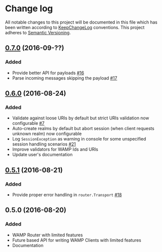 # Change log
All notable changes to this project will be documented in this file which has been written according to [KeepChangeLog](http://keepachangelog.com/en/0.3.0/) conventions.
This project adheres to [Semantic Versioning](http://semver.org/).

## [0.7.0](https://github.com/angiolep/akka-wamp/compare/v0.6.0...v0.7.0?diff=split&name=v0.6.0) (2016-09-??)
### Added
- Provide better API for payloads [\#16](https://github.com/angiolep/akka-wamp/issues/16)
- Parse incoming messages skipping the payload [\#17](https://github.com/angiolep/akka-wamp/issues/17)

## [0.6.0](https://github.com/angiolep/akka-wamp/compare/v0.5.1...v0.6.0?diff=split&name=v0.6.0) (2016-08-24)
### Added
- Validate against loose URIs by default but strict URIs validation now configurable [\#7](https://github.com/angiolep/akka-wamp/issues/7)
- Auto-create realms by default but abort session (when client requests unknown realm) now configurable
- Log ``SessionException`` as warning in console for some unspecified session handling scenarios [\#21](https://github.com/angiolep/akka-wamp/issues/21)
- Improve validators for WAMP Ids and URIs
- Update user's documentation

## [0.5.1](https://github.com/angiolep/akka-wamp/compare/v0.5.0...v0.5.1?diff=split&name=v0.5.1) (2016-08-21)
### Added
- Provide proper error handling in ``router.Transport`` [\#18](https://github.com/angiolep/akka-wamp/issues/18)

## 0.5.0 (2016-08-20)
### Added
- WAMP Router with limited features
- Future based API for writing WAMP Clients with limited features
- Documentation

